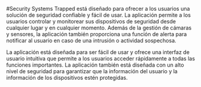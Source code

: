 #Security Systems Trapped
está diseñado para ofrecer a los usuarios una solución de seguridad confiable y fácil de usar. La aplicación permite a los usuarios controlar y monitorear sus dispositivos de seguridad desde cualquier lugar y en cualquier momento. Además de la gestión de cámaras y sensores, la aplicación también proporciona una función de alerta para notificar al usuario en caso de una intrusión o actividad sospechosa.

La aplicación está diseñada para ser fácil de usar y ofrece una interfaz de usuario intuitiva que permite a los usuarios acceder rápidamente a todas las funciones importantes. La aplicación también está diseñada con un alto nivel de seguridad para garantizar que la información del usuario y la información de los dispositivos estén protegidas.
